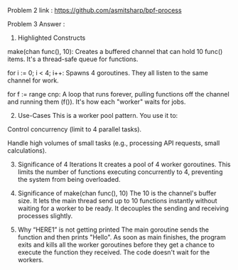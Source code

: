 Problem 2 link :  https://github.com/asmitsharp/bpf-process

Problem 3 Answer :
1. Highlighted Constructs

make(chan func(), 10): Creates a buffered channel that can hold 10 func() items. It's a thread-safe queue for functions.

for i := 0; i < 4; i++: Spawns 4 goroutines. They all listen to the same channel for work.

for f := range cnp: A loop that runs forever, pulling functions off the channel and running them (f()). It's how each "worker" waits for jobs.

2. Use-Cases
This is a worker pool pattern. You use it to:

Control concurrency (limit to 4 parallel tasks).

Handle high volumes of small tasks (e.g., processing API requests, small calculations).

3. Significance of 4 Iterations
It creates a pool of 4 worker goroutines. This limits the number of functions executing concurrently to 4, preventing the system from being overloaded.

4. Significance of make(chan func(), 10)
The 10 is the channel's buffer size. It lets the main thread send up to 10 functions instantly without waiting for a worker to be ready. It decouples the sending and receiving processes slightly.

5. Why “HERE1” is not getting printed
The main goroutine sends the function and then prints "Hello". As soon as main finishes, the program exits and kills all the worker goroutines before they get a chance to execute the function they received. The code doesn't wait for the workers.
